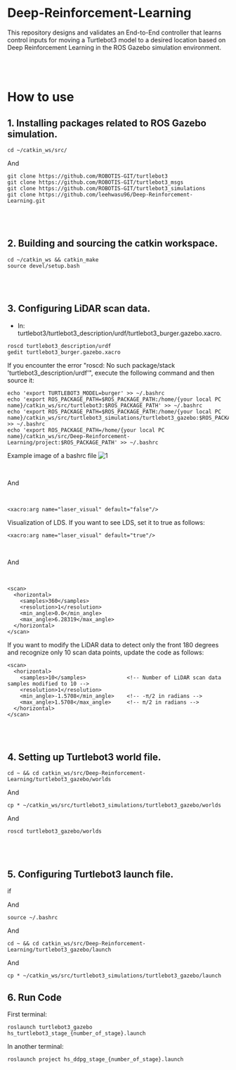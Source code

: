 # Deep-Reinforcement-Learning
This repository designs and validates an End-to-End controller that learns control inputs for moving a Turtlebot3 model to a desired location based on Deep Reinforcement Learning in the ROS Gazebo simulation environment.

<br><br>

# How to use

## 1. Installing packages related to ROS Gazebo simulation.
```
cd ~/catkin_ws/src/
```
And
```
git clone https://github.com/ROBOTIS-GIT/turtlebot3
git clone https://github.com/ROBOTIS-GIT/turtlebot3_msgs
git clone https://github.com/ROBOTIS-GIT/turtlebot3_simulations
git clone https://github.com/leehwasu96/Deep-Reinforcement-Learning.git
```

<br><br>

## 2. Building and sourcing the catkin workspace.
```
cd ~/catkin_ws && catkin_make
source devel/setup.bash
```

<br><br>

## 3. Configuring LiDAR scan data.
- In: turtlebot3/turtlebot3_description/urdf/turtlebot3_burger.gazebo.xacro.
```
roscd turtlebot3_description/urdf
gedit turtlebot3_burger.gazebo.xacro
```
If you encounter the error "roscd: No such package/stack 'turtlebot3_description/urdf'", execute the following command and then source it:
```
echo 'export TURTLEBOT3_MODEL=burger' >> ~/.bashrc
echo 'export ROS_PACKAGE_PATH=$ROS_PACKAGE_PATH:/home/{your local PC name}/catkin_ws/src/turtlebot3:$ROS_PACKAGE_PATH' >> ~/.bashrc
echo 'export ROS_PACKAGE_PATH=$ROS_PACKAGE_PATH:/home/{your local PC name}/catkin_ws/src/turtlebot3_simulations/turtlebot3_gazebo:$ROS_PACKAGE_PATH' >> ~/.bashrc
echo 'export ROS_PACKAGE_PATH=/home/{your local PC name}/catkin_ws/src/Deep-Reinforcement-Learning/project:$ROS_PACKAGE_PATH' >> ~/.bashrc
```
Example image of a bashrc file
![1](https://github.com/user-attachments/assets/78b55cd0-44ed-49e1-b88c-e9a77a63513d)

<br>

And

<br>

```
<xacro:arg name="laser_visual" default="false"/>
```
Visualization of LDS. If you want to see LDS, set it to true as follows:
```
<xacro:arg name="laser_visual" default="true"/>
```

<br>

And

<br>

```
<scan>
  <horizontal>
    <samples>360</samples>
    <resolution>1</resolution>
    <min_angle>0.0</min_angle>
    <max_angle>6.28319</max_angle>
  </horizontal>
</scan>
```
If you want to modify the LiDAR data to detect only the front 180 degrees and recognize only 10 scan data points, update the code as follows:
```
<scan>
  <horizontal>
    <samples>10</samples>             <!-- Number of LiDAR scan data samples modified to 10 -->
    <resolution>1</resolution>
    <min_angle>-1.5708</min_angle>    <!-- -π/2 in radians -->
    <max_angle>1.5708</max_angle>     <!-- π/2 in radians -->
  </horizontal>
</scan>
```

<br><br>

## 4. Setting up Turtlebot3 world file.
```
cd ~ && cd catkin_ws/src/Deep-Reinforcement-Learning/turtlebot3_gazebo/worlds
```
And
```
cp * ~/catkin_ws/src/turtlebot3_simulations/turtlebot3_gazebo/worlds
```
And
```
roscd turtlebot3_gazebo/worlds
```

<br><br>

## 5. Configuring Turtlebot3 launch file.
if 

And
```
source ~/.bashrc
```
And
```
cd ~ && cd catkin_ws/src/Deep-Reinforcement-Learning/turtlebot3_gazebo/launch
```
And
```
cp * ~/catkin_ws/src/turtlebot3_simulations/turtlebot3_gazebo/launch
```


## 6. Run Code

First terminal:
```
roslaunch turtlebot3_gazebo hs_turtlebot3_stage_{number_of_stage}.launch
```
In another terminal:
```
roslaunch project hs_ddpg_stage_{number_of_stage}.launch
```
